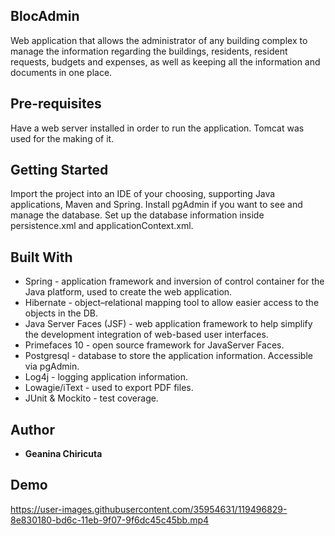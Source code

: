 
## BlocAdmin
Web application that allows the administrator of any building complex to manage the information regarding the buildings, residents, resident requests, budgets and expenses, as well as keeping all the information and documents in one place.

## Pre-requisites
Have a web server installed in order to run the application. Tomcat was used for the making of it.

## Getting Started
Import the project into an IDE of your choosing, supporting Java applications, Maven and Spring.
Install pgAdmin if you want to see and manage the database. Set up the database information inside persistence.xml and applicationContext.xml.

## Built With
* Spring - application framework and inversion of control container for the Java platform, used to create the web application.
* Hibernate - object–relational mapping tool to allow easier access to the objects in the DB.
* Java Server Faces (JSF) - web application framework to help simplify the development integration of web-based user interfaces.
* Primefaces 10 - open source framework for JavaServer Faces.
* Postgresql - database to store the application information. Accessible via pgAdmin.
* Log4j - logging application information.
* Lowagie/iText - used to export PDF files.
* JUnit & Mockito - test coverage.

## Author
* **Geanina Chiricuta**

## Demo
https://user-images.githubusercontent.com/35954631/119496829-8e830180-bd6c-11eb-9f07-9f6dc45c45bb.mp4
